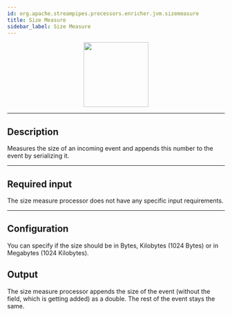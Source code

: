 ```yaml
---
id: org.apache.streampipes.processors.enricher.jvm.sizemeasure
title: Size Measure
sidebar_label: Size Measure
---
```




<p align="center"> 
    <img src="/docs/img/pipeline-elements/org.apache.streampipes.processors.enricher.jvm.sizemeasure/icon.png" width="150px;" class="pe-image-documentation"/>
</p>

***

## Description

Measures the size of an incoming event and appends this number to the event by serializing it.

***

## Required input
The size measure processor does not have any specific input requirements.

***

## Configuration

You can specify if the size should be in Bytes, Kilobytes (1024 Bytes) or in Megabytes (1024 Kilobytes).

## Output
The size measure processor appends the size of the event (without the field, which is getting added) as a double. The rest of the event stays the same.